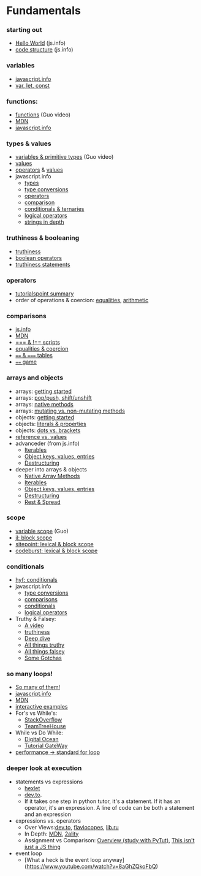 # Fundamentals

### starting out

-   [Hello World](https://javascript.info/hello-world) (js.info)
-   [code structure](https://javascript.info/structure) (js.info)

### variables

-   [javascript.info](https://javascript.info/variables)
-   [var, let, const](https://youtu.be/sjyJBL5fkp8)

### functions:

-   [functions](https://www.youtube.com/watch?v=bJUmxDsaduY&list=PLzV58Zm8FuBJFfQN5il3ujx6FDAY8Ds3u&index=6) (Guo video)
-   [MDN](https://developer.mozilla.org/en-US/docs/Web/JavaScript/Guide/Functions)
-   [javascript.info](https://javascript.info/function-basics)

### types & values

-   [variables & primitive types](https://www.youtube.com/watch?v=pHt_tKYUgbo&list=PLzV58Zm8FuBJFfQN5il3ujx6FDAY8Ds3u&index=2) (Guo video)
-   [values](https://github.com/bgoonzBelgium/fundamentals/blob/master/fundamentals/values.md)
-   [operators](https://github.com/bgoonzBelgium/fundamentals/blob/master/fundamentals/operators.md) & [values](https://github.com/bgoonzBelgium/fundamentals/blob/master/fundamentals/values.md)
-   javascript.info
    -   [types](https://javascript.info/types)
    -   [type conversions](https://javascript.info/type-conversions)
    -   [operators](https://javascript.info/operators)
    -   [comparison](https://javascript.info/comparison)
    -   [conditionals & ternaries](https://javascript.info/ifelse)
    -   [logical operators](https://javascript.info/logical-operators)
    -   [strings in depth](https://javascript.info/string)

### truthiness & booleaning

-   [truthiness](https://github.com/janke-learning/truthiness)
-   [boolean operators](https://github.com/janke-learning/truthiness/blob/master/operators-of-truthiness.md)
-   [truthiness statements](https://github.com/janke-learning/truthiness/blob/master/statements-of-truthiness.md)

### operators

-   [tutorialspoint summary](https://www.tutorialspoint.com/javascript/pdf/javascript_operators.pdf)
-   order of operations & coercion: [equalities](https://janke-learning.org/equalities-coercion/), [arithmetic](https://janke-learning.org/arithmetic-coercion/)

### comparisons

-   [js.info](https://javascript.info/comparison)
-   [MDN](https://developer.mozilla.org/en-US/docs/Web/JavaScript/Reference/Operators/Comparison_Operators)
-   [=== & !== scripts](https://github.com/janke-learning/primitive-types/blob/master/strict-comparisons.md)
-   [equalities & coercion](https://janke-learning.org/equalities-coercion/)
-   [`==` & `===` tables](https://dorey.github.io/JavaScript-Equality-Table/)
-   [`==` game](https://eqeq.js.org/)

### arrays and objects

-   arrays: [getting started](https://javascript.info/array)
-   arrays: [pop/push, shift/unshift](https://javascript.info/array#methods-pop-push-shift-unshift)
-   arrays: [native methods](https://javascript.info/array-methods)
-   arrays: [mutating vs. non-mutating methods](https://github.com/bgoonzBelgium/array-methods)
-   objects: [getting started](https://javascript.info/object)
-   objects: [literals & properties](https://javascript.info/object#literals-and-properties)
-   objects: [dots vs. brackets](https://github.com/janke-learning/dots-vs-brackets)
-   [reference vs. values](https://github.com/janke-learning/reference-vs-value)
-   advanceder (from js.info)
    -   [Iterables](https://javascript.info/iterable)
    -   [Object.keys, values, entries](https://javascript.info/keys-values-entries)
    -   [Destructuring](https://javascript.info/destructuring-assignment)
-   deeper into arrays & objects
    -   [Native Array Methods](https://javascript.info/array-methods)
    -   [Iterables](https://javascript.info/iterable)
    -   [Object.keys, values, entries](https://javascript.info/keys-values-entries)
    -   [Destructuring](https://javascript.info/destructuring-assignment)
    -   [Rest & Spread](https://javascript.info/rest-parameters-spread-operator)

### scope

-   [variable scope](https://www.youtube.com/watch?v=9O-PCTfT6Rs&list=PLzV58Zm8FuBJFfQN5il3ujx6FDAY8Ds3u&index=3) (Guo)
-   [jl: block scope](https://github.com/janke-learning/block-scope-let-vs-var)
-   [sitepoint: lexical & block scope](https://www.sitepoint.com/demystifying-javascript-variable-scope-hoisting/)
-   [codeburst: lexical & block scope](https://codeburst.io/javascript-learn-understand-scope-f53d6592c726)

### conditionals

-   [hyf: conditionals](https://github.com/bgoonz/fundamentals/blob/master/fundamentals/conditional_execution.md)
-   javascript.info
    -   [type conversions](https://javascript.info/type-conversions)
    -   [comparisons](https://javascript.info/comparison)
    -   [conditionals](https://javascript.info/ifelse)
    -   [logical operators](https://javascript.info/logical-operators)
-   Truthy & Falsey:
    -   [A video](https://www.youtube.com/watch?v=J4N6ETFpdkA)
    -   [truthiness](https://github.com/janke-learning/truthiness)
    -   [Deep dive](https://www.sitepoint.com/javascript-truthy-falsy/)
    -   [All things truthy](https://developer.mozilla.org/en-US/docs/Glossary/Truthy)
    -   [All things falsey](https://developer.mozilla.org/en-US/docs/Glossary/Falsy)
    -   [Some Gotchas](https://codeburst.io/javascript-truthy-values-dont-always-equal-true-8afaf071a4a6)

### so many loops!

-   [So many of them!](https://www.hackreactor.com/blog/javascript-loops-difference-between-types-while-for-in)
-   [javascript.info](https://javascript.info/while-for)
-   [MDN](https://developer.mozilla.org/en-US/docs/Web/JavaScript/Guide/Loops_and_iteration)
-   [interactive examples](http://www.dofactory.com/tutorial/javascript-loops)
-   For's vs While's:
    -   [StackOverflow](https://stackoverflow.com/questions/39969145/while-loops-vs-for-loops-in-javascript)
    -   [TeamTreeHouse](https://teamtreehouse.com/community/why-use-while-loop-instead-of-for)
-   While vs Do While:
    -   [Digital Ocean](https://www.digitalocean.com/community/tutorials/using-while-and-do-while-loops-in-javascript)
    -   [Tutorial GateWay](https://www.tutorialgateway.org/difference-between-javascript-while-and-do-while-loop/)
-   [performance -> standard for loop](https://www.sixhat.net/comparing-javascript-loops-performance-for-do-while-for-in.html)

### deeper look at execution

-   statements vs expressions
    -   [hexlet](https://en.hexlet.io/courses/intro_to_programming/lessons/expressions/theory_unit)
    -   [dev.to](https://dev.to/promhize/javascript-in-depth-all-you-need-to-know-about-expressions-statements-and-expression-statements-5k2).
    -   If it takes one step in python tutor, it's a statement. If it has an operator, it's an expression. A line of code can be both a statement and an expression
-   expressions vs. operators
    -   Over Views:[dev.to](https://dev.to/promhize/javascript-in-depth-all-you-need-to-know-about-expressions-statements-and-expression-statements-5k2), [flaviocopes](https://flaviocopes.com/javascript-expressions/), [lib.ru](http://lib.ru/%3E%3C/JAVA/javascr/expr.html)
    -   In Depth: [MDN](https://developer.mozilla.org/en-US/docs/Web/JavaScript/Guide/Expressions_and_Operators), [2ality](http://2ality.com/2012/09/expressions-vs-statements.html)
    -   Assignment vs Comparison: [Overview (study with PyTut)](https://www.quirksmode.org/blog/archives/2008/01/using_the_assig.html#link1), [This isn't just a JS thing](http://wiki.c2.com/?AssignmentVsEqualityOperator)
-   event loop
    -   [What a heck is the event loop anyway] (https://www.youtube.com/watch?v=8aGhZQkoFbQ)
